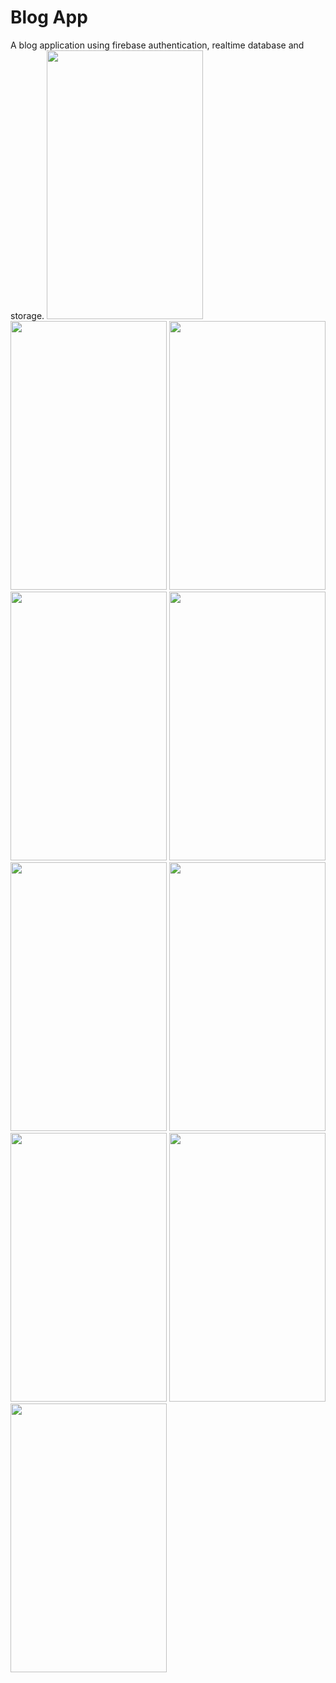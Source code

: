 # Blog App
A blog application using firebase authentication, realtime database and storage.
<img src=https://user-images.githubusercontent.com/56589369/97964207-72684480-1dc9-11eb-8009-54a6c17943d8.png height="430" width="250"> <img src=https://user-images.githubusercontent.com/56589369/97964214-74ca9e80-1dc9-11eb-8ea7-84fefb5bec4b.png height="430" width="250">
<img src=https://user-images.githubusercontent.com/56589369/97964224-77c58f00-1dc9-11eb-970a-4d9328d09e07.png height="430" width="250"> <img src=https://user-images.githubusercontent.com/56589369/97964228-7a27e900-1dc9-11eb-82a6-06825c83de91.png height="430" width="250">
<img src=https://user-images.githubusercontent.com/56589369/97964236-7dbb7000-1dc9-11eb-87ad-3456a58b80d8.png height="430" width="250"> <img src=https://user-images.githubusercontent.com/56589369/97964247-814ef700-1dc9-11eb-9f3a-b5f882fbb012.png height="430" width="250">
<img src=https://user-images.githubusercontent.com/56589369/97964252-8449e780-1dc9-11eb-9dbe-840108e7f229.png height="430" width="250"> <img src=https://user-images.githubusercontent.com/56589369/97964273-8d3ab900-1dc9-11eb-8ba3-1c0be16d95b0.png height="430" width="250">
<img src=https://user-images.githubusercontent.com/56589369/97964290-93309a00-1dc9-11eb-86f2-3a50cf7c8f69.png height="430" width="250"> <img src=https://user-images.githubusercontent.com/56589369/97964305-99267b00-1dc9-11eb-965b-84165e006321.png height="430" width="250">
